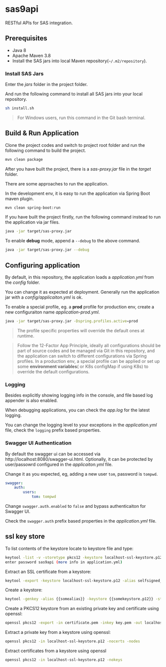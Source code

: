 # sas9api

RESTful APIs for SAS integration.

## Prerequisites

* Java 8
* Apache Maven 3.8
* Install the SAS jars into local Maven repository(`~/.m2/repository`).

### Install  SAS Jars

Enter the *jars* folder in the project folder.

And run the following command to install all SAS jars into your local repository.

```bash
sh install.sh
```

>For Windows users, run this command in the Git bash terminal.

## Build & Run Application

Clone the project codes and switch to project root folder and run the following command to build the project.

```bash
mvn clean package
```

After you have built the project, there is a *sas-proxy.jar* file in the *target* folder.

There are some approaches to run the application.

In the development env, it is easy to run the application via Spring Boot maven plugin.

```bash
mvn clean spring-boot:run
```

If you have built the project firstly, run the following command instead to run the application via jar files.

```bash
java -jar target/sas-proxy.jar
```

To enable **debug** mode, append a `--debug` to the above command.

```bash
java -jar target/sas-proxy.jar --debug
```

## Configuring application

By default, in this repository, the application loads a *application.yml* from the *config* folder.  

You can change it as expected at deployment. Generally run the application jar with a *config/applicaiton.yml* is ok.

To enable a special profile, eg. a **prod** profile for production env, create a new configuraiton name *application-prod.yml*.

```bash
java -jar target/sas-proxy.jar -Dspring.profiles.active=prod
```

> The profile specific properties will override the default ones at runtime.


> Follow the 12-Factor App Principle, ideally all configurations should be part of source codes and be managed via Git in this repository, and the application can switch to different configurations via Spring profiles. In a production  env,  a special profile can be applied or set up some **environment variables**( or K8s  configMap  if using K8s) to override the default configurations.


### Logging 

Besides explicitly showing logging info in the console, and file based log appender is also enabled.

When debugging applications, you can check the *app.log* for the latest logging.

You can change the logging level to your exceptions in the *application.yml* file, check the `logging` prefix based properties.

### Swagger UI Authentication

By default the swagger ui can be accessed via http://localhost:8080/swagger-ui.html. Optionally, it can be protected by user/passowrd configured in the *applicaiton.yml* file.

Change it as you expected, eg, adding a new user `tom`, password is `tompwd`.

```yml
swagger:
    auth:
        users:
            tom: tompwd

```

Change `swagger.auth.enabled` to `false` and bypass authenticaiton for Swagger UI.

Check the `swagger.auth` prefix based properties in the *application.yml* file.


## ssl key store

To list contents of the keystore locate to keystore file and type:

```bash
keytool -list -v -storetype pkcs12 -keystore localhost-ssl-keystore.p12
enter password sas9api (more info in application.yml)
```

Extract an SSL certificate from a keystore:

```bash
keytool -export -keystore localhost-ssl-keystore.p12 -alias selfsigned_localhost_sslserver -file {insert filename}
```

Create a keystore:

```bash
keytool -genkey -alias {{somealias}} -keystore {{somekeystore.p12}} -storetype PKCS12 -keyalg RSA -storepass {{somepass}} -validity 730 -keysize 4096
```

Create a PKCS12 keystore from an existing private key and certificate using openssl:

```bash
openssl pkcs12 -export -in certificate.pem -inkey key.pem -out localhost-ssl-keystore.p12
```

Extract a private key from a keystore using openssl:

```bash
openssl pkcs12 -in localhost-ssl-keystore.p12 -nocerts -nodes
```

Extract certificates from a keystore using openssl

```bash
openssl pkcs12 -in localhost-ssl-keystore.p12 -nokeys
```

